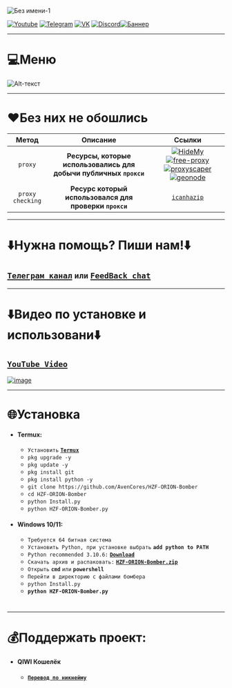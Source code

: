 ![Без имени-1](https://user-images.githubusercontent.com/64781822/184989363-0f13533a-42ff-47d0-b956-abd7b35448e4.png)

[![Youtube](https://user-images.githubusercontent.com/64781822/185656066-cdb875f1-ade6-4499-ae50-79a4f61fdc3e.png)](https://www.youtube.com/c/HZFYT/) [![Telegram](https://user-images.githubusercontent.com/64781822/185657127-657c530b-3849-4931-ab91-63d6f0508330.png)](https://t.me/hzfnews) [![VK](https://user-images.githubusercontent.com/64781822/185657778-21a240e2-da1f-4b72-b37e-447c9adebfcb.png)](https://vk.com/hzforum1) [![Discord](https://user-images.githubusercontent.com/64781822/185659753-b997c6db-c91a-42c0-8876-6826d46568ba.png)](https://discord.com/invite/7bneGfUS5h)[![Баннер](https://user-images.githubusercontent.com/64781822/185762600-67e171d9-4d45-485a-8a3d-bfa63f7300ff.png)](https://github.com/Lucky1376/ORION-Bomber)

___

# 💻Меню
![Alt-текст](https://i.imgur.com/MuEEnbw.png)

___
# ❤️️**Без них не обошлись**
| Метод | Описание | Ссылки|
|:----------:|:----:|:----------:|
| `proxy` | **Ресурсы, которые использовались для добычи публичных `прокси`**|[![HideMy](https://i.ibb.co/Xp3TscR/hmn-logo-300x300.png)](https://hidemy.name/ru/)[![free-proxy](https://i.ibb.co/CnXVgkx/1658415338280.jpg)](https://free-proxy-list.net)[![proxyscaper](https://i.ibb.co/PYmCfwk/images.png)](https://proxyscrape.com)[![geonode](https://i.ibb.co/Jn2gfPn/image.png)](https://proxylist.geonode.com)|
| `proxy checking` | **Ресурс который использовался для проверки `прокси`** | [`icanhazip`](http://icanhazip.com) |

___
# ⬇️Нужна помощь? Пиши нам!⬇️

## [**`Телеграм канал`**](https://t.me/hzfnews) `или` [**`FeedBack chat`**](https://t.me/+MDOUaUZzWlEwNjRi)

___
# ⬇️Видео по установке и использовани⬇️
## [**`YouTube Video`**](https://www.youtube.com/watch?v=0BY_QHnLCGE)
[![image](https://user-images.githubusercontent.com/64781822/184990843-50d1b46d-9c48-40d6-b9b2-a6c48288bce2.png)](https://www.youtube.com/watch?v=0BY_QHnLCGE)

___
# 🌐Установка
+ #### **Termux:**
  + `Установить` [**`Termux`**](https://f-droid.org/en/packages/com.termux/)
  + `pkg upgrade -y`
  + `pkg update -y`
  + `pkg install git`
  + `pkg install python -y`
  + `git clone https://github.com/AvenCores/HZF-ORION-Bomber`
  + `cd HZF-ORION-Bomber`
  + `python Install.py`
  + `python HZF-ORION-Bomber.py`

+ #### **Windows 10/11:**
  + `Требуется 64 битная система`
  + `Установить Python, при установке выбрать` **`add python to PATH`**
  + `Python recommended 3.10.6:` [**`Download`**](https://www.python.org/)
  + `Скачать архив и распаковать:` [**`HZF-ORION-Bomber.zip`**](https://github.com/AvenCores/HZF-ORION-Bomber/archive/refs/heads/master.zip)
  + `Открыть` **`cmd`** `или` **`powershell`**
  + `Перейти в директорию с файлами бомбера`
  + `python Install.py`
  + **`python HZF-ORION-Bomber.py`**

#
___
# 💰Поддержать проект:

+ #### **QIWI Кошелёк**
  + [**`Перевод по никнейму`**](https://qiwi.com/n/AVENCORESDONATE)
